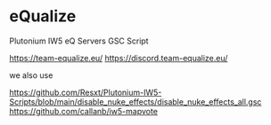 # eQualize
Plutonium IW5 eQ Servers GSC Script


https://team-equalize.eu/
https://discord.team-equalize.eu/




we also use 

https://github.com/Resxt/Plutonium-IW5-Scripts/blob/main/disable_nuke_effects/disable_nuke_effects_all.gsc
https://github.com/callanb/iw5-mapvote
